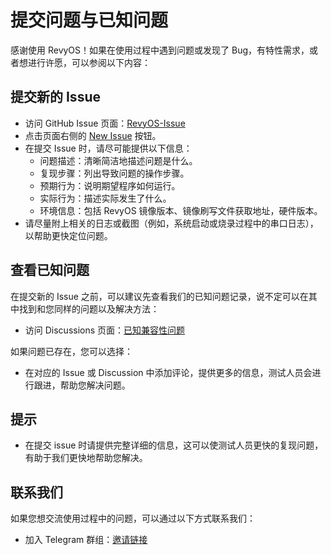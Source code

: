 # 提交问题与已知问题

感谢使用 RevyOS！如果在使用过程中遇到问题或发现了 Bug，有特性需求，或者想进行许愿，可以参阅以下内容：

## 提交新的 Issue

- 访问 GitHub Issue 页面：[RevyOS-Issue](https://github.com/revyos/revyos/issues)
- 点击页面右侧的 [New Issue](https://github.com/revyos/revyos/issues/new/choose) 按钮。
- 在提交 Issue 时，请尽可能提供以下信息：
   - 问题描述：清晰简洁地描述问题是什么。
   - 复现步骤：列出导致问题的操作步骤。
   - 预期行为：说明期望程序如何运行。
   - 实际行为：描述实际发生了什么。
   - 环境信息：包括 RevyOS 镜像版本、镜像刷写文件获取地址，硬件版本。
- 请尽量附上相关的日志或截图（例如，系统启动或烧录过程中的串口日志），以帮助更快定位问题。

## 查看已知问题

在提交新的 Issue 之前，可以建议先查看我们的已知问题记录，说不定可以在其中找到和您同样的问题以及解决方法：

- 访问 Discussions 页面：[已知兼容性问题](https://github.com/orgs/revyos/discussions/83)

如果问题已存在，您可以选择：

- 在对应的 Issue 或 Discussion 中添加评论，提供更多的信息，测试人员会进行跟进，帮助您解决问题。

## 提示

- 在提交 issue 时请提供完整详细的信息，这可以使测试人员更快的复现问题，有助于我们更快地帮助您解决。

## 联系我们

如果您想交流使用过程中的问题，可以通过以下方式联系我们：

- 加入 Telegram 群组：[邀请链接](https://t.me/+Pi6px22-OsUxM2M1)
